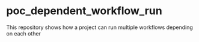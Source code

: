 # poc_dependent_workflow_run
This repository shows how a project can run multiple workflows depending on each other
